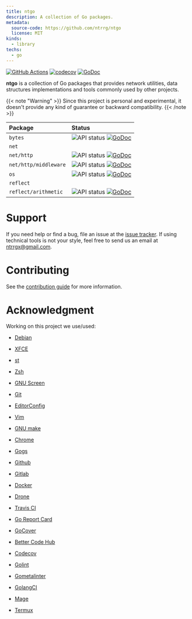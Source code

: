 ```yaml
---
title: ntgo
description: A collection of Go packages.
metadata:
  source-code: https://github.com/ntrrg/ntgo
  license: MIT
kinds:
  - library
techs:
  - go
---
```


[![GitHub Actions](https://github.com/ntrrg/ntgo/workflows/Go/badge.svg)](https://github.com/ntrrg/ntgo/actions?query=workflow:Go)
[![codecov](https://codecov.io/gh/ntrrg/ntgo/branch/master/graph/badge.svg)](https://codecov.io/gh/ntrrg/ntgo)
[![GoDoc](https://godoc.org/go.ntrrg.dev/ntgo?status.svg)](https://godoc.org/nt.web.ve/go/sdb/pkg/sdb)

**ntgo** is a collection of Go packages that provides network utilities, data
structures implementations and tools commonly used by other projects.

{{< note "Warning" >}}
Since this project is personal and experimental, it doesn't provide any kind of
guarantee or backward compatibility.
{{< /note >}}

| Package | Status |
| :-- | :-- |
| `bytes` | ![API status](https://img.shields.io/badge/status-stable-brightgreen.svg) [![GoDoc](https://godoc.org/ntrrg.dev/go/ntgo/bytes?status.svg)](https://godoc.org/ntrrg.dev/go/ntgo/bytes) |
| `net` | |
| `net/http` | ![API status](https://img.shields.io/badge/status-unstable-red.svg) [![GoDoc](https://godoc.org/ntrrg.dev/go/ntgo/net/http?status.svg)](https://godoc.org/ntrrg.dev/go/ntgo/net/http) |
| `net/http/middleware` | ![API status](https://img.shields.io/badge/status-testing-yellow.svg) [![GoDoc](https://godoc.org/ntrrg.dev/go/ntgo/net/http/middleware?status.svg)](https://godoc.org/ntrrg.dev/go/ntgo/net/http/middleware) |
| `os` | ![API status](https://img.shields.io/badge/status-stable-brightgreen.svg) [![GoDoc](https://godoc.org/ntrrg.dev/go/ntgo/os?status.svg)](https://godoc.org/ntrrg.dev/go/ntgo/os) |
| `reflect` | |
| `reflect/arithmetic` | ![API status](https://img.shields.io/badge/status-stable-brightgreen.svg) [![GoDoc](https://godoc.org/ntrrg.dev/go/ntgo/reflect/arithmetic?status.svg)](https://godoc.org/ntrrg.dev/go/ntgo/reflect/arithmetic) |

# Support

If you need help or find a bug, file an issue at the [issue tracker](https://github.com/ntrrg/ntgo/issues).
If using technical tools is not your style, feel free to send us an email at
ntrrgx@gmail.com.

# Contributing

See the [contribution guide](https://github.com/ntrrg/ntgo/blob/master/CONTRIBUTING.md)
for more information.

# Acknowledgment

Working on this project we use/used:

* [Debian](https://www.debian.org/)

* [XFCE](https://xfce.org/)

* [st](https://st.suckless.org/)

* [Zsh](http://www.zsh.org/)

* [GNU Screen](https://www.gnu.org/software/screen)

* [Git](https://git-scm.com/)

* [EditorConfig](http://editorconfig.org/)

* [Vim](https://www.vim.org/)

* [GNU make](https://www.gnu.org/software/make/)

* [Chrome](https://www.google.com/chrome/browser/desktop/index.html)

* [Gogs](https://gogs.io/)

* [Github](https://github.com)

* [Gitlab](https://gitlab.com/)

* [Docker](https://docker.com)

* [Drone](https://drone.io/)

* [Travis CI](https://travis-ci.org)

* [Go Report Card](https://goreportcard.com)

* [GoCover](http://gocover.io)

* [Better Code Hub](https://bettercodehub.com)

* [Codecov](https://codecov.io)

* [Golint](https://github.com/golang/lint/)

* [Gometalinter](https://github.com/alecthomas/gometalinter)

* [GolangCI](https://golangci.com)

* [Mage](https://magefile.org/)

* [Termux](https://termux.com)

